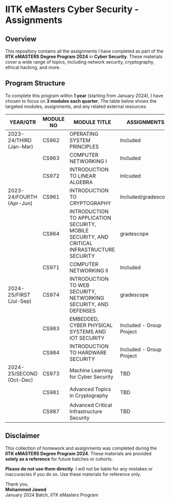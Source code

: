 # IITK eMasters Cyber Security - Assignments

## Overview
This repository contains all the assignments I have completed as part of the **IITK eMASTERS Degree Program 2024** in **Cyber Security**. These materials cover a wide range of topics, including network security, cryptography, ethical hacking, and more.

## Program Structure
To complete this program within **1 year** (starting from January 2024), I have chosen to focus on **3 modules each quarter**. The table below shows the targeted modules, assignments, and any related external resources.

| **YEAR/QTR**        | **MODULE NO**  | **MODULE TITLE**            | **ASSIGNMENTS**       | **EXTERNAL URL**      |  **STATUS**      |
|---------------------|----------------|-----------------------------|-----------------------|-----------------------|-----------------------|
| 2023-24/THIRD (Jan-Mar)      | CS962            | OPERATING SYSTEM PRINCIPLES         | Included     |       | ✅**COMPLETED** |
|  | CS963              | COMPUTER NETWORKING I         | Included    |       | ✅**COMPLETED**|
|  | CS972              | INTRODUCTION TO LINEAR ALGEBRA         | Inlcuded     |        | ✅**COMPLETED**|
| 2023-24/FOURTH (Apr-Jun) | CS961            | INTRODUCTION TO CRYPTOGRAPHY        | Included/gradescope     |       | ✅**COMPLETED**|
|  | CS964              | INTRODUCTION TO APPLICATION SECURITY, MOBILE SECURITY, AND CRITICAL INFRASTRUCTURE SECURITY        | gradescope     |       | ✅**COMPLETED**|
|   | CS971              | COMPUTER NETWORKING II        | Included     |       | ✅**COMPLETED**|
| 2024-25/FIRST (Jul-Sep) | CS974              | INTRODUCTION TO WEB SECURITY, NETWORKING SECURITY, AND DEFENSES         | gradescope      |       | ✅**COMPLETED**|
|   |CS983              | EMBEDDED, CYBER PHYSICAL SYSTEMS AND IOT SECURITY         | Included - Group Project    | [Video Presentation](https://www.youtube.com/watch?v=tK_jPE3XKwE)       | ✅**COMPLETED**|
|   | CS984              | INTRODUCTION TO HARDWARE SECURITY        | Included - Group Project     |       | ✅**COMPLETED**|
| 2024-25/SECOND (Oct-Dec) | CS973     | Machine Learning for Cyber Security       | TBD   |      |🟡**INPROGRESS** |
|   | CS981            |  Advanced Topics in Cryptography        | TBD    |      |🟡**INPROGRESS** |
|   | CS987             | Advanced Critical Infrastructure Security        | TBD   |    |🟡**INPROGRESS** |

## Disclaimer
This collection of homework and assignments was completed during the **IITK eMASTERS Degree Program 2024**. These materials are provided **solely as a reference** for future batches or cohorts.

**Please do not use them directly**. I will not be liable for any mistakes or inaccuracies if you do so. Use these materials for reference only.

Thank you,  
**Mohammed Jawed**  
January 2024 Batch, IITK eMasters Program
